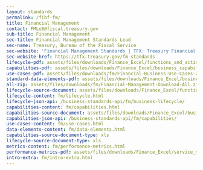 ```yaml
---
layout: standards
permalink: /fibf-fm/
title: Financial Management
contact: FMLoB@fiscal.treasury.gov
sub-title: Financial Management
sec-title: Financial Management Standards Lead
sec-name: Treasury, Bureau of the Fiscal Service
sec-website: 'Financial Management Standards | TFX: Treasury Financial Experience'
sec-website-href: https://tfx.treasury.gov/fm-standards
lifecycle-pdf: assets/files/downloads/Finance_Excel/functions_and_activities_2025.xlsx
capabilities-pdf: assets/files/downloads/Finance_Excel/business_capabilities_2025.xlsx
use-cases-pdf: assets/files/downloads/fm/Financial-Business-Use-Cases-2024.zip
standard-data-elements-pdf: assets/files/downloads/Finance_Excel/business_data_elements_2025.xlsx
all-zip: assets/files/downloads/fm/Financial-Management-Download-All.zip
lifecycle-source-document: assets/files/downloads/Finance_Excel/functions_and_activities_2025.xlsx
lifecycle-content: fm/lifecycle.html
lifecycle-json-api: /business-standards-api/fm/business-lifecycle/
capabilities-content: fm/capabilities.html
capabilities-source-document: assets/files/downloads/Finance_Excel/business_capabilities_2025.xlsx
capabilities-json-api: /business-standards-api/fm/capabilities/
use-cases-content: fm/use-cases.html
data-elements-content: fm/data-elements.html
capabilities-source-document-type: xls
lifecycle-source-document-type: xls
metrics-content: fm/performance-metrics.html
performance-metrics-pdf: assets/files/downloads/Finance_Excel/service_measures_2025.xlsx
intro-extra: fm/intro-extra.html
---
```


